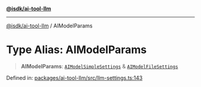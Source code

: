 [**@isdk/ai-tool-llm**](../README.md)

***

[@isdk/ai-tool-llm](../globals.md) / AIModelParams

# Type Alias: AIModelParams

> **AIModelParams**: [`AIModelSimpleSettings`](../interfaces/AIModelSimpleSettings.md) & [`AIModelFileSettings`](../interfaces/AIModelFileSettings.md)

Defined in: [packages/ai-tool-llm/src/llm-settings.ts:143](https://github.com/isdk/ai-tool-llm.js/blob/4399c94b373491a78c574ff875391a36601e026c/src/llm-settings.ts#L143)
